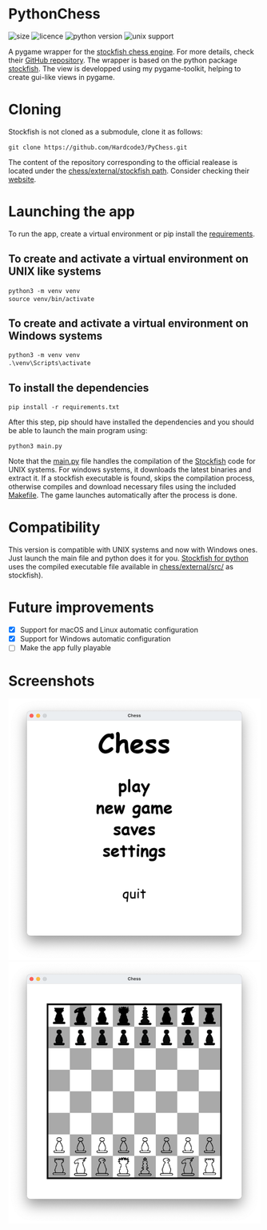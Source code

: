 # PythonChess
![size](https://img.shields.io/github/repo-size/Hardcode3/PyChess) 
![licence](https://img.shields.io/github/license/Hardcode3/PyChess)
![python version](https://img.shields.io/badge/python-v3.10-blue)
![unix support](https://img.shields.io/badge/os-UNIX-green)

A pygame wrapper for the [stockfish chess engine](https://stockfishchess.org).
For more details, check their [GitHub repository](https://github.com/official-stockfish/Stockfish).
The wrapper is based on the python package [stockfish](https://github.com/zhelyabuzhsky/stockfish.git).
The view is developped using my pygame-toolkit, helping to create gui-like views in pygame.

# Cloning
Stockfish is not cloned as a submodule, clone it as follows:
```
git clone https://github.com/Hardcode3/PyChess.git
```
The content of the repository corresponding to the official realease is located under the [chess/external/stockfish path](chess/external/stockfish/).
Consider checking their [website](https://stockfishchess.org).

# Launching the app
To run the app, create a virtual environment or pip install the [requirements](requirements.txt).
## To create and activate a virtual environment on UNIX like systems
```
python3 -m venv venv
source venv/bin/activate
```
## To create and activate a virtual environment on Windows systems
```
python3 -m venv venv
.\venv\Scripts\activate
```
## To install the dependencies
```
pip install -r requirements.txt
```
After this step, pip should have installed the dependencies and you should be able to launch the main program using:
```
python3 main.py
```
Note that the [main.py](main.py) file handles the compilation of the [Stockfish](https://stockfishchess.org) code for UNIX systems. For windows systems, it downloads the latest binaries and extract it.
If a stockfish executable is found, skips the compilation process, otherwise compiles and download necessary files using the included [Makefile](chess/external/stockfish/src/Makefile).
The game launches automatically after the process is done.

# Compatibility
This version is compatible with UNIX systems and now with Windows ones.
Just launch the main file and python does it for you.
[Stockfish for python](https://pypi.org/project/stockfish/) uses the compiled executable file available in [chess/external/src/](chess/external/src) as stockfish).

# Future improvements
- [x] Support for macOS and Linux automatic configuration
- [x] Support for Windows automatic configuration
- [ ] Make the app fully playable

# Screenshots
![Main menu](assets/screenshots/main_menu.png)
![The game itself](assets/screenshots/game.png)
